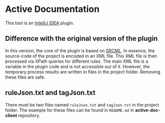 # Active Documentation

This tool is an [IntelliJ IDEA](https://www.jetbrains.com/idea/) plugin. 

## Difference with the original version of the plugin

In this version, the core of the plugin is based on [SRCML](http://www.srcml.org/). In essence, the source-code of the project is encoded in an XML file. This XML file is then processed via XPath queries for different rules. The main XML file is a variable in the plugin code and is not accessible out of it. However, the temporary process results are written in files in the project folder. Removing these files are safe.


## ruleJson.txt and tagJson.txt

There must be two files named `ruleJson.txt` and `tagJson.txt` in the project folder. The example for these files can be found in `README.md` in **active-doc-client** repository.